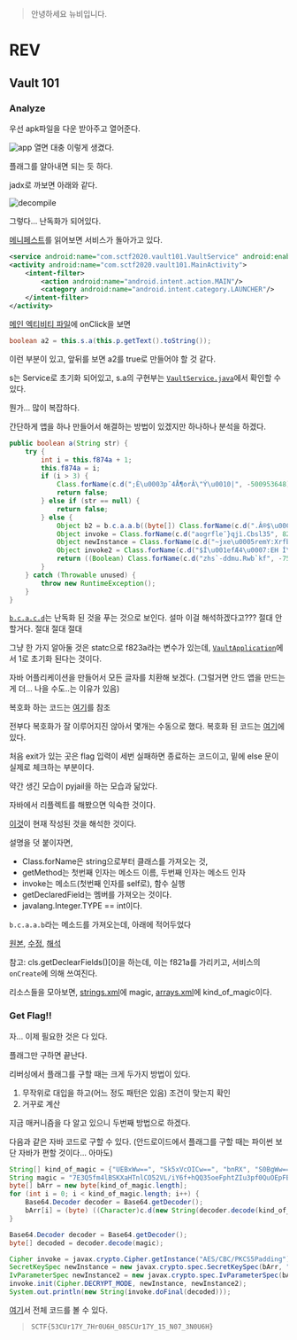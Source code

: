 > 안녕하세요 뉴비입니다.

# REV

## Vault 101

### Analyze

우선 apk파일을 다운 받아주고 열어준다.

![app](img/vault101/App.png)
열면 대충 이렇게 생겼다.

플래그를 알아내면 되는 듯 하다.

jadx로 까보면 아래와 같다.

![decompile](img/vault101/Decompile.png)

그렇다... 난독화가 되어있다.

[메니페스트](src/vault101/AndroidManifest.xml)를 읽어보면 서비스가 돌아가고 있다.

```xml
<service android:name="com.sctf2020.vault101.VaultService" android:enabled="true" android:exported="true"/>
<activity android:name="com.sctf2020.vault101.MainActivity">
    <intent-filter>
        <action android:name="android.intent.action.MAIN"/>
        <category android:name="android.intent.category.LAUNCHER"/>
    </intent-filter>
</activity>
```

[메인 엑티비티 파일](src/vault101/MainActivity.java)에 onClick을 보면 
```java
boolean a2 = this.s.a(this.p.getText().toString());
```
이런 부분이 있고, 앞뒤를 보면 a2를 true로 만들어야 할 것 같다.

s는 Service로 초기화 되어있고, 
s.a의 구현부는 [`VaultService.java`](src/vault101/VaultService.java)에서 확인할 수 있다.

뭔가... 많이 복잡하다.

간단하게 앱을 하나 만들어서 해결하는 방법이 있겠지만 하나하나 분석을 하겠다.

```java
public boolean a(String str) {
    try {
        int i = this.f874a + 1;
        this.f874a = i;
        if (i > 3) {
            Class.forName(c.d(";È\u0003p¯4Å¶orÂ\"Ý\u0010|", -500953648)).getMethod(c.d("qó%", 991422357), new Class[]{(Class) Class.forName(c.d("~jxe\u0005reíY:Bè`niaY", 1069257791)).getDeclaredField(c.d("\u0001ò¬\u0010", 1659367412)).get((Object) null)}).invoke((Object) null, new Object[]{0});
            return false;
        } else if (str == null) {
            return false;
        } else {
            Object b2 = b.c.a.a.b((byte[]) Class.forName(c.d(".Â®$\u000fß1Ç\u0003?Ú6Ê¶\"", 1451800421)).getMethod(c.d("7Ì£\u0002rØ0X", -552283301), new Class[0]).invoke(str, new Object[0]));
            Object invoke = Class.forName(c.d("aogrfle¯}qjì.Cbsl35", 823239689)).getMethod(c.d("$OX{Í\u0010", -2050089752), new Class[]{Class.forName(c.d("\u000eé", 937562454)), (Class) Class.forName(c.d(";HCp¯\u0005tå¶ohõ%LRtó", -730536752)).getDeclaredField(c.d("\u0014ø¡\u0014", -1215097919)).get((Object) null)}).invoke((Object) null, new Object[]{b2, Class.forName(c.d("pç\u000bfÆ´!\rÌ!BZ?Ë\u000egÌëq", -1393972808)).getDeclaredField(c.d("\u001aä\u0017Yï\u0004", 1778992991)).get((Object) null)});
            Object newInstance = Class.forName(c.d("~jxe\u0005remY:Xrfb`c", 1356052543)).getConstructor(new Class[]{Class.forName(c.d("[C", 591904395))}).newInstance(new Object[]{invoke});
            Object invoke2 = Class.forName(c.d("$Í\u001efÆ4\u0007:EH Í\u000e:ê>]-_", -248372756)).getMethod(c.d("&DÇ\u0003ÿ\u0016xg¬", 64103114), new Class[]{(Class) Class.forName(c.d("/BNt\u001fqç`ó1F_pÓ", -401453852)).getDeclaredField(c.d("\u0001ò\u0004D", 195131734)).get((Object) null)}).invoke(VaultService.this, new Object[]{Integer.valueOf(R.string.magic)});
            return ((Boolean) Class.forName(c.d("zhs`-ddmu.Rwb`kf", -754317293)).getMethod(c.d("tø\u001auÅ®", 528601528), new Class[]{Class.forName(c.d("oâ5º!OÈzä\u0016oæ ", -1620091986))}).invoke(invoke2, new Object[]{newInstance})).booleanValue();
        }
    } catch (Throwable unused) {
        throw new RuntimeException();
    }
}
```
[`b.c.a.c.d`](src/vault101/c.java)는 난독화 된 것을 푸는 것으로 보인다.
설마 이걸 해석하겠다고??? 절대 안 할거다. 절대 절대 절대

그냥 한 가지 알아둘 것은 statc으로 f823a라는 변수가 있는데,
[`VaultApplication`](src/vault101/VaultApplication.java)에서 1로 초기화 된다는 것이다.


자바 어플리케이션을 만들어서 모든 글자를 치환해 보겠다. (그럴거면 안드 앱을 만드는 게 더... 나을 수도..는 이유가 있음)


복호화 하는 코드는 [여기](src/vault101/decrypt.java)를 참조

전부다 복호화가 잘 이루어지진 않아서 몇개는 수동으로 했다.
복호화 된 코드는 [여기](src/vault101/VaultService%20copy.java)에 있다.


처음 exit가 있는 곳은 flag 입력이 세번 실패하면 종료하는 코드이고,
밑에 else 문이 실제로 체크하는 부분이다.

약간 생긴 모습이 pyjail을 하는 모습과 닮았다.

자바에서 리플렉트를 해봤으면 익숙한 것이다.

[이것](src/vault101/VaultService%20copy%202.java)이 현재 작성된 것을 해석한 것이다.

설명을 덧 붙이자면,
* Class.forName은 string으로부터 클래스를 가져오는 것,
* getMethod는 첫번째 인자는 메소드 이름, 두번째 인자는 메소드 인자
* invoke는 메소드(첫번째 인자를 self로), 함수 실행
* getDeclaredField는 멤버를 가져오는 것이다.
* javalang.Integer.TYPE == int이다.

`b.c.a.a.b`라는 메소드를 가져오는데,
아래에 적어두었다

[원본](src/vault101/a.java), [수정](src/vault101/a%20copy.java), [해석](src/vault101/a%a%20copy%202.java)

참고: cls.getDeclearFields()[0]을 하는데, 이는 f821a를 가리키고, 서비스의 `onCreate`에 의해 쓰여진다.


리소스들을 모아보면, [strings.xml](src/vault101/strings.xml)에 magic,
[arrays.xml](src/vault101/arrays.xml)에 kind_of_magic이다.


### Get Flag!!

자... 이제 필요한 것은 다 있다.

플래그만 구하면 끝난다.

리버싱에서 플래그를 구할 때는 크게 두가지 방법이 있다.

1. 무작위로 대입을 하고(어느 정도 패턴은 있음) 조건이 맞는지 확인
2. 거꾸로 계산


지금 매커니즘을 다 알고 있으니 두번째 방법으로 하겠다.


다음과 같은 자바 코드로 구할 수 있다. (안드로이드에서 플래그를 구할 때는 파이썬 보단 자바가 편할 것이다... 아마도)

```java
String[] kind_of_magic = {"UEBxWw==", "Sk5xVcOICw==", "bnRX", "S0BgWw==", "Nw==", "R0ZxRMOLElk=", "TkJhWw==", "dHZHdcOl", "eWRNYQ==", "bHRSeMOi", "R05tVw==", "d2hScA==", "T0xyVMOADQ==", "f2pQ", "Q0xsVw==", "Nw=="};
String magic = "7E3Q5fm4lBSKXaHTnlCO52VL/iY6f+hQQ35oeFphtZIu3pf0QuOEpFB5nTeg8GTx";
byte[] bArr = new byte[kind_of_magic.length];
for (int i = 0; i < kind_of_magic.length; i++) {
    Base64.Decoder decoder = Base64.getDecoder();
    bArr[i] = (byte) ((Character)c.d(new String(decoder.decode(kind_of_magic[i].getBytes())), i ^ 137).charAt(0)).charValue();
}

Base64.Decoder decoder = Base64.getDecoder();
byte[] decoded = decoder.decode(magic);

Cipher invoke = javax.crypto.Cipher.getInstance("AES/CBC/PKCS5Padding");
SecretKeySpec newInstance = new javax.crypto.spec.SecretKeySpec(bArr, "AES");
IvParameterSpec newInstance2 = new javax.crypto.spec.IvParameterSpec(bArr);
invoke.init(Cipher.DECRYPT_MODE, newInstance, newInstance2);
System.out.println(new String(invoke.doFinal(decoded)));
```

[여기](src/vault101/getFlag.java)서 전체 코드를 볼 수 있다.


> `SCTF{53CUr17Y_7Hr0U6H_085CUr17Y_15_N07_3N0U6H}`

